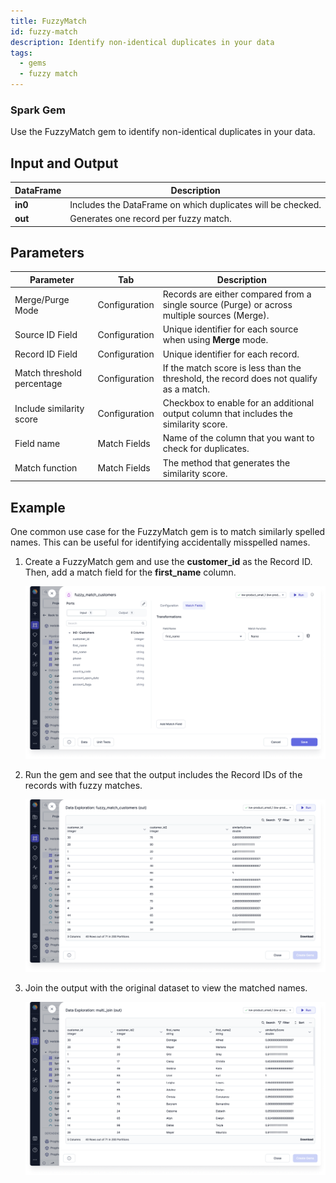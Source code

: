 ```yaml
---
title: FuzzyMatch
id: fuzzy-match
description: Identify non-identical duplicates in your data
tags:
  - gems
  - fuzzy match
---
```


<h3><span class="badge">Spark Gem</span></h3>

Use the FuzzyMatch gem to identify non-identical duplicates in your data.

## Input and Output

| DataFrame | Description                                                 |
| --------- | ----------------------------------------------------------- |
| **in0**   | Includes the DataFrame on which duplicates will be checked. |
| **out**   | Generates one record per fuzzy match.                       |

## Parameters

| Parameter                  | Tab           | Description                                                                                  |
| -------------------------- | ------------- | -------------------------------------------------------------------------------------------- |
| Merge/Purge Mode           | Configuration | Records are either compared from a single source (Purge) or across multiple sources (Merge). |
| Source ID Field            | Configuration | Unique identifier for each source when using **Merge** mode.                                 |
| Record ID Field            | Configuration | Unique identifier for each record.                                                           |
| Match threshold percentage | Configuration | If the match score is less than the threshold, the record does not qualify as a match.       |
| Include similarity score   | Configuration | Checkbox to enable for an additional output column that includes the similarity score.       |
| Field name                 | Match Fields  | Name of the column that you want to check for duplicates.                                    |
| Match function             | Match Fields  | The method that generates the similarity score.                                              |

## Example

One common use case for the FuzzyMatch gem is to match similarly spelled names. This can be useful for identifying accidentally misspelled names.

1. Create a FuzzyMatch gem and use the **customer_id** as the Record ID. Then, add a match field for the **first_name** column.

   ![FuzzyMatch names](img/fuzzy-match-fields.png)

2. Run the gem and see that the output includes the Record IDs of the records with fuzzy matches.

   ![FuzzyMatch output](img/fuzzy-match-output.png)

3. Join the output with the original dataset to view the matched names.

   ![FuzzyMatch joined](img/fuzzy-match-join.png)
